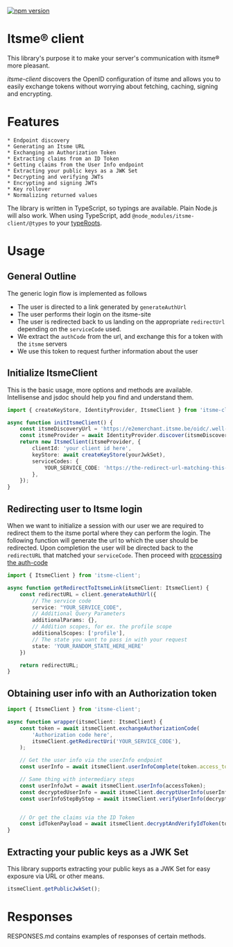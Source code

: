 [![npm version](https://img.shields.io/npm/v/itsme-client.svg?style=for-the-badge)](https://www.npmjs.com/package/itsme-client)

# Itsme® client

This library's purpose it to make your server's communication with itsme®
more pleasant.

_itsme-client_ discovers the OpenID configuration of itsme and allows you to
easily exchange tokens without worrying about fetching, caching, signing and
encrypting.

# Features

    * Endpoint discovery
    * Generating an Itsme URL
    * Exchanging an Authorization Token
    * Extracting claims from an ID Token
    * Getting claims from the User Info endpoint
    * Extracting your public keys as a JWK Set
    * Decrypting and verifying JWTs
    * Encrypting and signing JWTs
    * Key rollover
    * Normalizing returned values

The library is written in TypeScript, so typings are available. Plain Node.js
will also work.
When using TypeScript, add `@node_modules/itsme-client/@types` to your
[typeRoots](https://www.typescriptlang.org/docs/handbook/tsconfig-json.html#types-typeroots-and-types).

# Usage

## General Outline

The generic login flow is implemented as follows

- The user is directed to a link generated by `generateAuthUrl`
- The user performs their login on the itsme-site
- The user is redirected back to us landing on the appropriate `redirectUrl` depending on the `serviceCode` used.
- We extract the `authCode` from the url, and exchange this for a token with the `itsme` servers
- We use this token to request further information about the user 

## Initialize ItsmeClient

This is the basic usage, more options and methods are available. Intellisense and jsdoc should
help you find and understand them.

```typeScript
import { createKeyStore, IdentityProvider, ItsmeClient } from 'itsme-client';

async function initItsmeClient() {
    const itsmeDiscoveryUrl = 'https://e2emerchant.itsme.be/oidc/.well-known/openid-configuration';
    const itsmeProvider = await IdentityProvider.discover(itsmeDiscoveryUrl);
    return new ItsmeClient(itsmeProvider, {
        clientId: 'your client id here',
        keyStore: await createKeyStore(yourJwkSet),
        serviceCodes: {
            YOUR_SERVICE_CODE: 'https://the-redirect-url-matching-this-service-code',
        },
    });
}
```

## Redirecting user to Itsme login

When we want to initialize a session with our user we are required to redirect them to the itsme portal where they can perform the login.
The following function will generate the url to which the user should be redirected.
Upon completion the user will be directed back to the `redirectURL` that matched your `serviceCode`.
Then proceed with [processing the auth-code](#obtaining-user-info-with-an-authorization-token)

```typescript
import { ItsmeClient } from 'itsme-client';

async function getRedirectToItsmeLink(itsmeClient: ItsmeClient) {
    const redirectURL = client.generateAuthUrl({
        // The service code
        service: "YOUR_SERVICE_CODE",
        // Additional Query Parameters
        additionalParams: {},
        // Addition scopes, for ex. the profile scope
        additionalScopes: ['profile'],
        // The state you want to pass in with your request
        state: 'YOUR_RANDOM_STATE_HERE_HERE'
    })

    return redirectURL;
}
```

## Obtaining user info with an Authorization token

```typeScript
import { ItsmeClient } from 'itsme-client';

async function wrapper(itsmeClient: ItsmeClient) {
    const token = await itsmeClient.exchangeAuthorizationCode(
        'Authorization code here',
        itsmeClient.getRedirectUri('YOUR_SERVICE_CODE'),
    );

    // Get the user info via the userInfo endpoint
    const userInfo = await itsmeClient.userInfoComplete(token.access_token);

    // Same thing with intermediary steps
    const userInfoJwt = await itsmeClient.userInfo(accessToken);
    const decryptedUserInfo = await itsmeClient.decryptUserInfo(userInfoJwt);
    const userInfoStepByStep = await itsmeClient.verifyUserInfo(decryptedUserInfo);


    // Or get the claims via the ID Token
    const idTokenPayload = await itsmeClient.decryptAndVerifyIdToken(token.id_token);
}
```

## Extracting your public keys as a JWK Set

This library supports extracting your public keys as a JWK Set for easy exposure
via URL or other means.

```typeScript
itsmeClient.getPublicJwkSet();
```

# Responses

RESPONSES.md contains examples of responses of certain methods.

